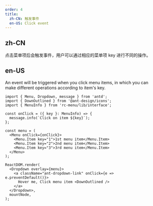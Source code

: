 ```yaml
---
order: 4
title:
  zh-CN: 触发事件
  en-US: Click event
---
```


## zh-CN

点击菜单项后会触发事件，用户可以通过相应的菜单项 key 进行不同的操作。

## en-US

An event will be triggered when you click menu items, in which you can make different operations according to item's key.

```tsx
import { Menu, Dropdown, message } from 'antd';
import { DownOutlined } from '@ant-design/icons';
import { MenuInfo } from 'rc-menu/lib/interface';

const onClick = ({ key }: MenuInfo) => {
  message.info(`Click on item ${key}`);
};

const menu = (
  <Menu onClick={onClick}>
    <Menu.Item key="1">1st menu item</Menu.Item>
    <Menu.Item key="2">2nd menu item</Menu.Item>
    <Menu.Item key="3">3rd menu item</Menu.Item>
  </Menu>
);

ReactDOM.render(
  <Dropdown overlay={menu}>
    <a className="ant-dropdown-link" onClick={e => e.preventDefault()}>
      Hover me, Click menu item <DownOutlined />
    </a>
  </Dropdown>,
  mountNode,
);
```
